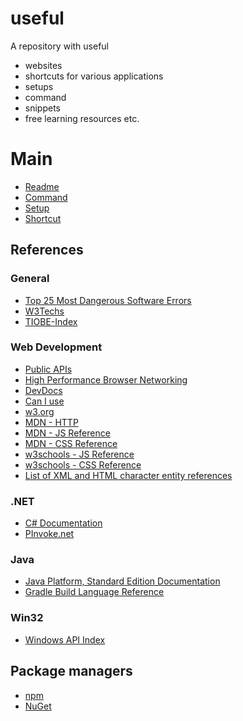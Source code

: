 # useful
A repository with useful 
- websites
- shortcuts for various applications
- setups
- command
- snippets
- free learning resources etc.

# Main
* [Readme](#)
* [Command](./command.md)
* [Setup](./setup.md)
* [Shortcut](./shortcut.md)

## References

### General
* [Top 25 Most Dangerous Software Errors](http://cwe.mitre.org/top25/)
* [W3Techs](https://w3techs.com/)
* [TIOBE-Index](https://www.tiobe.com/tiobe-index/)

### Web Development
* [Public APIs](https://github.com/public-apis/public-apis#books)
* [High Performance Browser Networking](https://hpbn.co/)
* [DevDocs](https://devdocs.io/)
* [Can I use](https://caniuse.com/)
* [w3.org](https://www.w3.org/TR/html52/)
* [MDN - HTTP](https://developer.mozilla.org/docs/Web/HTTP)
* [MDN - JS Reference](https://developer.mozilla.org/en-US/docs/Web/JavaScript/Reference)
* [MDN - CSS Reference](https://developer.mozilla.org/en-US/docs/Web/CSS/Reference)
* [w3schools - JS Reference](https://www.w3schools.com/jsref/)
* [w3schools - CSS Reference](https://www.w3schools.com/cssref/)
* [List of XML and HTML character entity references](https://en.wikipedia.org/wiki/List_of_XML_and_HTML_character_entity_references)

### .NET
* [C# Documentation](https://docs.microsoft.com/de-de/dotnet/csharp/)
* [PInvoke.net](http://pinvoke.net/)

### Java
* [Java Platform, Standard Edition Documentation](https://docs.oracle.com/en/java/javase/index.html)
* [Gradle Build Language Reference](https://docs.gradle.org/current/dsl/)

### Win32
* [Windows API Index](https://docs.microsoft.com/en-us/windows/win32/apiindex/windows-api-list)

## Package managers
* [npm](https://www.npmjs.com/)
* [NuGet](https://www.nuget.org/)
